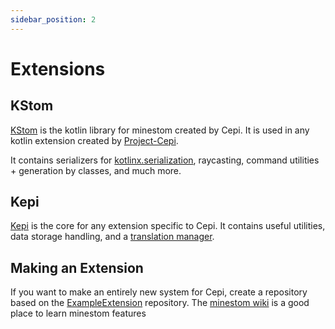 ```yaml
---
sidebar_position: 2
---
```


# Extensions

## KStom

[KStom](https://github.cepi.world/KStom) is the kotlin library for minestom created by Cepi. It is used in any kotlin extension created by [Project-Cepi](https://github.cepi.world).

It contains serializers for [kotlinx.serialization](https://github.com/kotlin/kotlinx.serialization), raycasting, command utilities + generation by classes, and much more.

## Kepi

[Kepi](https://github.cepi.world/Kepi) is the core for any extension specific to Cepi. It contains useful utilities, data storage handling, and a [translation manager](../translation).

## Making an Extension

If you want to make an entirely new system for Cepi, create a repository based on the [ExampleExtension](https://github.cepi.world/ExampleExtension) repository. The [minestom wiki](https://wiki.minestom.net) is a good place to learn minestom features